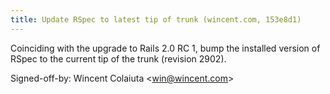 ```yaml
---
title: Update RSpec to latest tip of trunk (wincent.com, 153e8d1)
---
```


Coinciding with the upgrade to Rails 2.0 RC 1, bump the installed version of RSpec to the current tip of the trunk (revision 2902).

Signed-off-by: Wincent Colaiuta &lt;win@wincent.com&gt;
